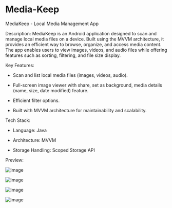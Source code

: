 # Media-Keep
MediaKeep - Local Media Management App

Description:
MediaKeep is an Android application designed to scan and manage local media files on a device. Built using the MVVM architecture, it provides an efficient way to browse, organize, and access media content. The app enables users to view images, videos, and audio files while offering features such as sorting, filtering, and file size display.

Key Features:

-  Scan and list local media files (images, videos, audio).

-  Full-screen image viewer with share, set as background, media details (name, size, date modified) feature.

-  Efficient filter options.

-  Built with MVVM architecture for maintainability and scalability.

Tech Stack:

-  Language: Java

-  Architecture: MVVM

-  Storage Handling: Scoped Storage API

Preview:

![image](https://github.com/user-attachments/assets/daca6062-d159-416f-8f76-a56a994f6d23)

![image](https://github.com/user-attachments/assets/67ceaebb-c17e-4bc8-868d-014e69c3fd87)

![image](https://github.com/user-attachments/assets/918f24db-7c5e-4762-bc4f-441434dccffa)

![image](https://github.com/user-attachments/assets/3150fbcc-ebae-4fcd-9422-d139400305c5)





